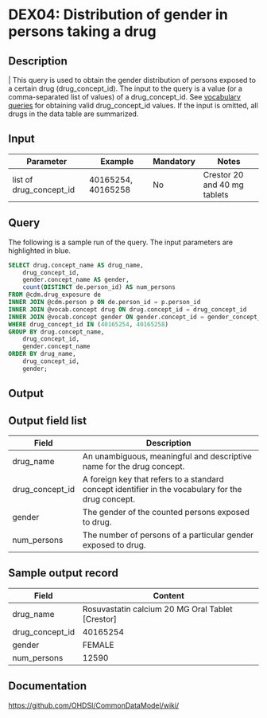 <!---
Group:drug exposure
Name:DEX04 Distribution of gender in persons taking a drug
Author:Patrick Ryan
CDM Version: 5.0
-->

# DEX04: Distribution of gender in persons taking a drug

## Description
| This query is used to obtain the gender distribution of persons exposed to a certain drug (drug_concept_id). The input to the query is a value (or a comma-separated list of values) of a drug_concept_id. See  [vocabulary queries](http://vocabqueries.omop.org/drug-queries) for obtaining valid drug_concept_id values. If the input is omitted, all drugs in the data table are summarized.

## Input

|  Parameter |  Example |  Mandatory |  Notes |
| --- | --- | --- | --- |
| list of drug_concept_id | 40165254, 40165258 | No | Crestor 20 and 40 mg tablets |

## Query
The following is a sample run of the query. The input parameters are highlighted in  blue.

```sql
SELECT drug.concept_name AS drug_name,
	drug_concept_id,
	gender.concept_name AS gender,
	count(DISTINCT de.person_id) AS num_persons
FROM @cdm.drug_exposure de
INNER JOIN @cdm.person p ON de.person_id = p.person_id
INNER JOIN @vocab.concept drug ON drug.concept_id = drug_concept_id
INNER JOIN @vocab.concept gender ON gender.concept_id = gender_concept_id
WHERE drug_concept_id IN (40165254, 40165258)
GROUP BY drug.concept_name,
	drug_concept_id,
	gender.concept_name
ORDER BY drug_name,
	drug_concept_id,
	gender;
```

## Output


## Output field list

|  Field |  Description |
| --- | --- |
| drug_name | An unambiguous, meaningful and descriptive name for the drug concept. |
| drug_concept_id | A foreign key that refers to a standard concept identifier in the vocabulary for the drug concept. |
| gender | The gender of the counted persons exposed to drug. |
| num_persons | The number of persons of a particular gender exposed to drug. |


## Sample output record

|  Field |  Content |
| --- | --- |
| drug_name | Rosuvastatin calcium 20 MG Oral Tablet [Crestor] |
| drug_concept_id | 40165254 |
| gender | FEMALE |
| num_persons | 12590 |

## Documentation
https://github.com/OHDSI/CommonDataModel/wiki/
